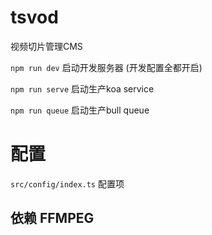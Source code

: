 # tsvod

视频切片管理CMS


`npm run dev` 启动开发服务器 (开发配置全都开启) 

`npm run serve` 启动生产koa service

`npm run queue` 启动生产bull queue

# 配置

`src/config/index.ts` 配置项


## 依赖 FFMPEG


